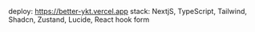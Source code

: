 deploy: https://better-ykt.vercel.app
stack: NextjS, TypeScript, Tailwind, Shadcn, Zustand, Lucide, React hook form 
